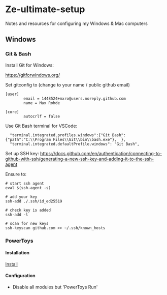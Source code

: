 # Ze-ultimate-setup

Notes and resources for configuring my Windows &amp; Mac computers

## Windows

### Git & Bash

Install Git for Windows:

https://gitforwindows.org/


Set gitconfig to (change to your name / public github email)

```
[user]
        email = 1448524+mxro@users.noreply.github.com
        name = Max Rohde

[core]
        autocrlf = false
```

Use Git Bash terminal for VSCode:

```
  "terminal.integrated.profiles.windows":{"Git Bash":{"path":"C:\\Program Files\\Git\\bin\\bash.exe"},  },
  "terminal.integrated.defaultProfile.windows": "Git Bash",
```

Set up SSH key: https://docs.github.com/en/authentication/connecting-to-github-with-ssh/generating-a-new-ssh-key-and-adding-it-to-the-ssh-agent

Ensure to:

```
# start ssh agent
eval $(ssh-agent -s)

# add your key
ssh-add ./.ssh/id_ed25519

# check key is added
ssh-add -l

# scan for new keys
ssh-keyscan github.com >> ~/.ssh/known_hosts
```


### PowerToys

#### Installation

[Install](https://learn.microsoft.com/en-us/windows/powertoys/install)

#### Configuration

- Disable all modules but 'PowerToys Run'
